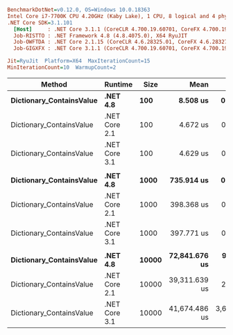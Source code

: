 ``` ini

BenchmarkDotNet=v0.12.0, OS=Windows 10.0.18363
Intel Core i7-7700K CPU 4.20GHz (Kaby Lake), 1 CPU, 8 logical and 4 physical cores
.NET Core SDK=3.1.101
  [Host]     : .NET Core 3.1.1 (CoreCLR 4.700.19.60701, CoreFX 4.700.19.60801), X64 RyuJIT
  Job-RISTTO : .NET Framework 4.8 (4.8.4075.0), X64 RyuJIT
  Job-OWFTDA : .NET Core 2.1.15 (CoreCLR 4.6.28325.01, CoreFX 4.6.28327.02), X64 RyuJIT
  Job-GIGXFX : .NET Core 3.1.1 (CoreCLR 4.700.19.60701, CoreFX 4.700.19.60801), X64 RyuJIT

Jit=RyuJit  Platform=X64  MaxIterationCount=15  
MinIterationCount=10  WarmupCount=2  

```
|                   Method |       Runtime |  Size |          Mean |         Error |        StdDev | Ratio | RatioSD |
|------------------------- |-------------- |------ |--------------:|--------------:|--------------:|------:|--------:|
| **Dictionary_ContainsValue** |      **.NET 4.8** |   **100** |      **8.508 us** |     **0.0038 us** |     **0.0020 us** |  **1.00** |    **0.00** |
| Dictionary_ContainsValue | .NET Core 2.1 |   100 |      4.672 us |     0.0124 us |     0.0065 us |  0.55 |    0.00 |
| Dictionary_ContainsValue | .NET Core 3.1 |   100 |      4.629 us |     0.0088 us |     0.0053 us |  0.54 |    0.00 |
|                          |               |       |               |               |               |       |         |
| **Dictionary_ContainsValue** |      **.NET 4.8** |  **1000** |    **735.914 us** |     **0.1090 us** |     **0.0721 us** |  **1.00** |    **0.00** |
| Dictionary_ContainsValue | .NET Core 2.1 |  1000 |    398.368 us |     0.6860 us |     0.4538 us |  0.54 |    0.00 |
| Dictionary_ContainsValue | .NET Core 3.1 |  1000 |    397.771 us |     0.1071 us |     0.0708 us |  0.54 |    0.00 |
|                          |               |       |               |               |               |       |         |
| **Dictionary_ContainsValue** |      **.NET 4.8** | **10000** | **72,841.676 us** |   **954.2843 us** |   **631.2000 us** |  **1.00** |    **0.00** |
| Dictionary_ContainsValue | .NET Core 2.1 | 10000 | 39,311.639 us |     2.8570 us |     1.7002 us |  0.54 |    0.00 |
| Dictionary_ContainsValue | .NET Core 3.1 | 10000 | 41,674.486 us | 3,620.3854 us | 3,386.5107 us |  0.57 |    0.05 |
